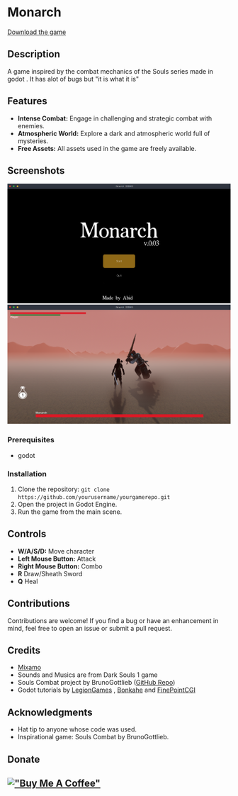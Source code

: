 # Monarch
[Download the game](https://abidzzz.itch.io/monarch)


## Description

A game inspired by the combat mechanics of the Souls series made in godot . It has alot of bugs but "it is what it is"

## Features

- **Intense Combat:** Engage in challenging and strategic combat with enemies.
- **Atmospheric World:** Explore a dark and atmospheric world full of mysteries.
- **Free Assets:** All assets used in the game are freely available.

## Screenshots
![Game Screenshot](/screenshots/Screenshot_2023-11-15-23-20-55_1366x768.png)
![Game Screenshot](/screenshots/Screenshot_2023-11-15-23-19-54_1366x768.png)


### Prerequisites

- godot

### Installation

1. Clone the repository: `git clone https://github.com/yourusername/yourgamerepo.git`
2. Open the project in Godot Engine.
3. Run the game from the main scene.

## Controls

- **W/A/S/D:** Move character
- **Left Mouse Button:** Attack
- **Right Mouse Button:** Combo
- **R** Draw/Sheath Sword
- **Q** Heal

## Contributions

Contributions are welcome! If you find a bug or have an enhancement in mind, feel free to open an issue or submit a pull request.

## Credits

- [Mixamo](https://www.mixamo.com/)
- Sounds and Musics are from Dark Souls 1 game
- Souls Combat project by BrunoGottlieb ([GitHub Repo](https://github.com/BrunoGottlieb/Souls-Combat))
- Godot tutorials by [LegionGames](https://www.youtube.com/@legiongames2400) , [Bonkahe](https://www.youtube.com/@Bonkahe) and [FinePointCGI](https://www.youtube.com/@FinePointCGI)


## Acknowledgments

- Hat tip to anyone whose code was used.
- Inspirational game: Souls Combat by BrunoGottlieb.

## Donate 

[!["Buy Me A Coffee"](https://www.buymeacoffee.com/assets/img/custom_images/orange_img.png)](https://www.buymeacoffee.com/abidz)
---

